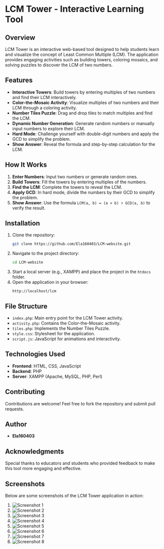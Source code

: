 # LCM Tower - Interactive Learning Tool

## Overview
LCM Tower is an interactive web-based tool designed to help students learn and visualize the concept of Least Common Multiple (LCM). The application provides engaging activities such as building towers, coloring mosaics, and solving puzzles to discover the LCM of two numbers.

## Features
- **Interactive Towers**: Build towers by entering multiples of two numbers and find their LCM interactively.
- **Color-the-Mosaic Activity**: Visualize multiples of two numbers and their LCM through a coloring activity.
- **Number Tiles Puzzle**: Drag and drop tiles to match multiples and find the LCM.
- **Dynamic Number Generation**: Generate random numbers or manually input numbers to explore their LCM.
- **Hard Mode**: Challenge yourself with double-digit numbers and apply the GCD to simplify the problem.
- **Show Answer**: Reveal the formula and step-by-step calculation for the LCM.

## How It Works
1. **Enter Numbers**: Input two numbers or generate random ones.
2. **Build Towers**: Fill the towers by entering multiples of the numbers.
3. **Find the LCM**: Complete the towers to reveal the LCM.
4. **Apply GCD**: In hard mode, divide the numbers by their GCD to simplify the problem.
5. **Show Answer**: Use the formula `LCM(a, b) = (a × b) ÷ GCD(a, b)` to verify the result.

## Installation
1. Clone the repository:
   ```bash
   git clone https://github.com/Ela160403/LCM-website.git
   ```
2. Navigate to the project directory:
   ```bash
   cd LCM-website
   ```
3. Start a local server (e.g., XAMPP) and place the project in the `htdocs` folder.
4. Open the application in your browser:
   ```
   http://localhost/lcm
   ```

## File Structure
- `index.php`: Main entry point for the LCM Tower activity.
- `activity.php`: Contains the Color-the-Mosaic activity.
- `tiles.php`: Implements the Number Tiles Puzzle.
- `style.css`: Stylesheet for the application.
- `script.js`: JavaScript for animations and interactivity.

## Technologies Used
- **Frontend**: HTML, CSS, JavaScript
- **Backend**: PHP
- **Server**: XAMPP (Apache, MySQL, PHP, Perl)

## Contributing
Contributions are welcome! Feel free to fork the repository and submit pull requests.

## Author
- **Ela160403**

## Acknowledgments
Special thanks to educators and students who provided feedback to make this tool more engaging and effective.

## Screenshots

Below are some screenshots of the LCM Tower application in action:

1. ![Screenshot 1](ss/1.png)
2. ![Screenshot 2](ss/2.png)
3. ![Screenshot 3](ss/3.png)
4. ![Screenshot 4](ss/4.png)
5. ![Screenshot 5](ss/5.png)
6. ![Screenshot 6](ss/6.png)
7. ![Screenshot 7](ss/7.png)
8. ![Screenshot 8](ss/8.png)